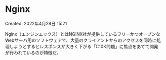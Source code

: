# Nginx

Created: 2022年4月28日 15:21

Nginx（エンジンエックス）とはNGINX社が提供しているフリーかつオープンなWebサーバ用のソフトウェアで、大量のクライアントからのアクセスを同時に処理しようとするとレスポンスが大きく下がる「C10K問題」に焦点をあてて開発が行われているのが特徴だ。